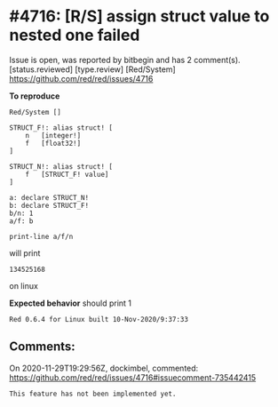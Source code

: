 
#4716: [R/S] assign struct value to nested one failed
================================================================================
Issue is open, was reported by bitbegin and has 2 comment(s).
[status.reviewed] [type.review] [Red/System]
<https://github.com/red/red/issues/4716>

**To reproduce**
```
Red/System []

STRUCT_F!: alias struct! [
	n	[integer!]
	f	[float32!]
]

STRUCT_N!: alias struct! [
	f	[STRUCT_F! value]
]

a: declare STRUCT_N!
b: declare STRUCT_F!
b/n: 1
a/f: b

print-line a/f/n
```

will print 
```
134525168
```
on linux

**Expected behavior**
should print 1

```
Red 0.6.4 for Linux built 10-Nov-2020/9:37:33
```



Comments:
--------------------------------------------------------------------------------

On 2020-11-29T19:29:56Z, dockimbel, commented:
<https://github.com/red/red/issues/4716#issuecomment-735442415>

    This feature has not been implemented yet.

